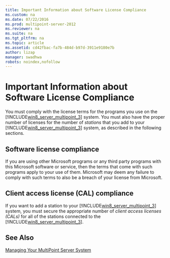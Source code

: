 ```yaml
---
title: Important Information about Software License Compliance
ms.custom: na
ms.date: 07/22/2016
ms.prod: multipoint-server-2012
ms.reviewer: na
ms.suite: na
ms.tgt_pltfrm: na
ms.topic: article
ms.assetid: cd42fbac-fa7b-484d-b97d-3911e9180e7b
author: lizap
manager: swadhwa
robots: noindex,nofollow
---
```

# Important Information about Software License Compliance
You must comply with the license terms for the programs you use on the [!INCLUDE[win8_server_multipoint_3](./includes/win8_server_multipoint_3_md.md)] system. You must also have the proper number of licenses for the number of *stations* that you add to your [!INCLUDE[win8_server_multipoint_3](./includes/win8_server_multipoint_3_md.md)] system, as described in the following sections.  
  
## Software license compliance  
If you are using other Microsoft programs or any third party programs with this Microsoft software or service, then the terms that come with such programs apply to your use of them. Microsoft may deem any failure to comply with such terms to also be a breach of your license from Microsoft.  
  
## Client access license (CAL) compliance  
If you want to add a station to your [!INCLUDE[win8_server_multipoint_3](./includes/win8_server_multipoint_3_md.md)] system, you must secure the appropriate number of *client access licenses (CALs)* for all of the stations connected to the [!INCLUDE[win8_server_multipoint_3](./includes/win8_server_multipoint_3_md.md)].   
  
## See Also  
[Managing Your MultiPoint Server System](managing-your-multipoint-services-system.md)  
  
